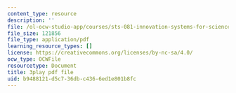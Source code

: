```yaml
---
content_type: resource
description: ''
file: /ol-ocw-studio-app/courses/sts-081-innovation-systems-for-science-technology-energy-manufacturing-and-health-spring-2017/b9488121d5c736dbc4366ed1e801b8fc_YcxHJcGU8u0.pdf
file_size: 121856
file_type: application/pdf
learning_resource_types: []
license: https://creativecommons.org/licenses/by-nc-sa/4.0/
ocw_type: OCWFile
resourcetype: Document
title: 3play pdf file
uid: b9488121-d5c7-36db-c436-6ed1e801b8fc
---
```

